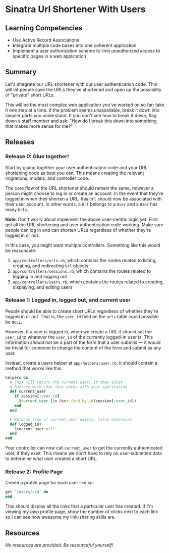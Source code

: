 # Sinatra Url Shortener With Users

## Learning Competencies

* Use Active Record Associations
* Integrate multiple code bases into one coherent application
* Implement a user authorization scheme to limit unauthorized access to specific pages in a web application 

## Summary

Let's integrate our URL shortener with our user authentication code.  This
will let people save the URLs they've shortened and open up the possibility of
"private" short URLs.

This will be the most complex web application you've worked on so far; take it
one step at a time.  If the problem seems unassailable, break it down into
simpler parts you understand.  If you don't see how to break it down, flag down
a staff member and ask: "How do I break this down into something that makes
more sense for me?"

## Releases

### Release 0: Glue together!

Start by gluing together your user authentication code and your URL shortening
code as best you can.  This means creating the relevant migrations, models, and
controller code.

The core flow of the URL shortener should remain the same, however a person
might choose to log in or create an account.  In the event that they're logged
in when they shorten a URL, this `Url` should now be associated with their user
account.  In other words, a `Url` belongs to a `User` and a `User` has many
`Urls`.

**Note**: Don't worry about implement the above user-centric logic yet.  First
get all the URL shortening and user authentication code working.  Make sure
people can log in and can shorten URLs regardless of whether they're logged in
or not.

In this case, you might want multiple controllers.  Something like this would
be reasonable:

1. `app/controllers/urls.rb`, which contains the routes related to listing, creating, and redirecting `Url` objects
2. `app/controllers/sessions.rb`, which contains the routes related to logging in and logging out
3. `app/controllers/users.rb`, which contains the routes related to creating, displaying, and editing users

### Release 1: Logged in, logged out, and current user

People should be able to create short URLs regardless of whether they're logged
in or not.  That is, the `user_id` field on the `urls` table could possible be
`NULL`.

However, if a user *is* logged in, when we create a URL it should set the
`user_id` to whatever the `user_id` of the currently logged-in user is.  This
information *should not* be a part of the form that a user submits &mdash; it
would be trivial for someone to change the content of the form and submit as
any user.

Instead, create a users helper at `app/helpers/user.rb`.  It should contain a
method that works like this:

```ruby
helpers do
  # This will return the current user, if they exist
  # Replace with code that works with your application
  def current_user
    if session[:user_id]
      @current_user ||= User.find_by_id(session[:user_id])
    end
  end

  # Returns true if current_user exists, false otherwise
  def logged_in?
    !current_user.nil?
  end
end
```

Your controller can now call `current_user` to get the currently authenticated
user, if they exist.  This means we don't have to rely on user-submitted data
to determine what user created a short URL.

### Release 2: Profile Page

Create a profile page for each user like so:

```ruby
get '/users/:id' do
end
```

This should display all the links that a particular user has created.  If I'm
viewing my *own* profile page, show the number of clicks next to each link so I
can see how awesome my link-sharing skills are.

<!-- ## Optimize Your Learning -->

## Resources

_No resources are provided.  Be resourceful yourself!_
